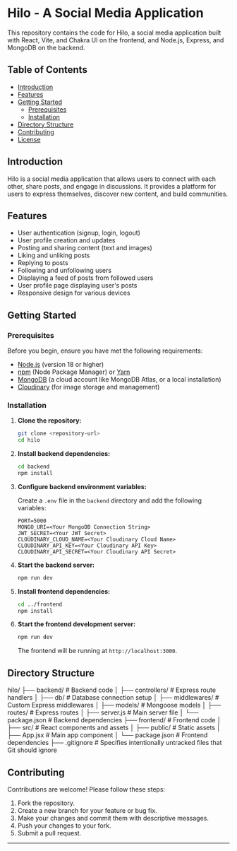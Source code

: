 # Hilo - A Social Media Application

This repository contains the code for Hilo, a social media application built with React, Vite, and Chakra UI on the frontend, and Node.js, Express, and MongoDB on the backend.

## Table of Contents

- [Introduction](#introduction)
- [Features](#features)
- [Getting Started](#getting-started)
  - [Prerequisites](#prerequisites)
  - [Installation](#installation)
- [Directory Structure](#directory-structure)
- [Contributing](#contributing)
- [License](#license)

## Introduction

Hilo is a social media application that allows users to connect with each other, share posts, and engage in discussions. It provides a platform for users to express themselves, discover new content, and build communities.

## Features

-   User authentication (signup, login, logout)
-   User profile creation and updates
-   Posting and sharing content (text and images)
-   Liking and unliking posts
-   Replying to posts
-   Following and unfollowing users
-   Displaying a feed of posts from followed users
-   User profile page displaying user's posts
-   Responsive design for various devices

## Getting Started

### Prerequisites

Before you begin, ensure you have met the following requirements:

-   [Node.js](https://nodejs.org/) (version 18 or higher)
-   [npm](https://www.npmjs.com/) (Node Package Manager) or [Yarn](https://yarnpkg.com/)
-   [MongoDB](https://www.mongodb.com/) (a cloud account like MongoDB Atlas, or a local installation)
-   [Cloudinary](https://cloudinary.com/) (for image storage and management)

### Installation

1.  **Clone the repository:**

    ```bash
    git clone <repository-url>
    cd hilo
    ```

2.  **Install backend dependencies:**

    ```bash
    cd backend
    npm install
    ```

3.  **Configure backend environment variables:**

    Create a `.env` file in the `backend` directory and add the following variables:

    ```
    PORT=5000
    MONGO_URI=<Your MongoDB Connection String>
    JWT_SECRET=<Your JWT Secret>
    CLOUDINARY_CLOUD_NAME=<Your Cloudinary Cloud Name>
    CLOUDINARY_API_KEY=<Your Cloudinary API Key>
    CLOUDINARY_API_SECRET=<Your Cloudinary API Secret>
    ```

4.  **Start the backend server:**

    ```bash
    npm run dev
    ```

5.  **Install frontend dependencies:**

    ```bash
    cd ../frontend
    npm install
    ```

6.  **Start the frontend development server:**

    ```bash
    npm run dev
    ```

    The frontend will be running at `http://localhost:3000`.

## Directory Structure
hilo/
├── backend/ # Backend code
│ ├── controllers/ # Express route handlers
│ ├── db/ # Database connection setup
│ ├── middlewares/ # Custom Express middlewares
│ ├── models/ # Mongoose models
│ ├── routes/ # Express routes
│ ├── server.js # Main server file
│ └── package.json # Backend dependencies
├── frontend/ # Frontend code
│ ├── src/ # React components and assets
│ ├── public/ # Static assets
│ ├── App.jsx # Main app component
│ └── package.json # Frontend dependencies
├── .gitignore # Specifies intentionally untracked files that Git should ignore


## Contributing

Contributions are welcome! Please follow these steps:

1.  Fork the repository.
2.  Create a new branch for your feature or bug fix.
3.  Make your changes and commit them with descriptive messages.
4.  Push your changes to your fork.
5.  Submit a pull request.



---


